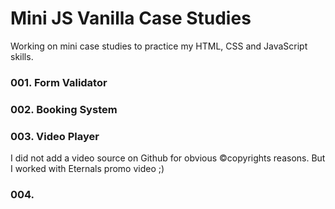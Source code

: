 # Mini JS Vanilla Case Studies

Working on mini case studies to practice my HTML, CSS and JavaScript skills.

### 001. Form Validator
### 002. Booking System
### 003. Video Player
I did not add a video source on Github for obvious ©copyrights reasons. But I worked with Eternals promo video ;)

### 004.
